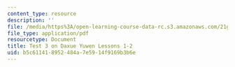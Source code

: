 ```yaml
---
content_type: resource
description: ''
file: /media/https%3A/open-learning-course-data-rc.s3.amazonaws.com/21g-107-chinese-i-streamlined-fall-2014/b5c611418952484a7e5914f9169b3b6e_MIT21G_107F14_Test_3.pdf
file_type: application/pdf
resourcetype: Document
title: Test 3 on Daxue Yuwen Lessons 1-2
uid: b5c61141-8952-484a-7e59-14f9169b3b6e
---
```

